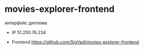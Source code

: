 # movies-explorer-frontend
интерфейс диплома

* IP 51.250.76.234

* Frontend 
 https://github.com/SigVad/movies-explorer-frontend

